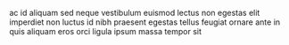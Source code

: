 ac id aliquam sed neque vestibulum euismod lectus non egestas elit imperdiet non
luctus id nibh praesent egestas tellus feugiat ornare ante in quis aliquam eros
orci ligula ipsum massa tempor sit